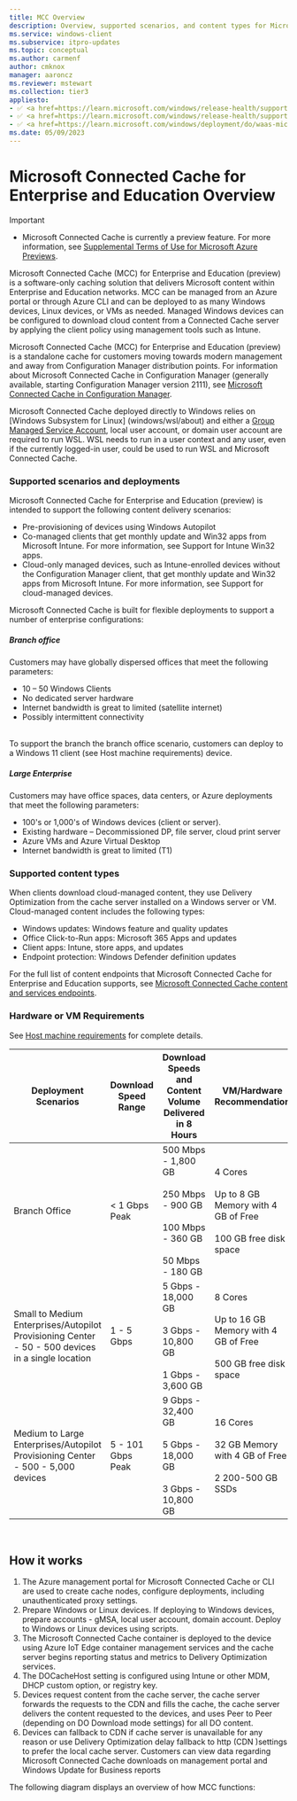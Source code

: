 ```yaml
---
title: MCC Overview
description: Overview, supported scenarios, and content types for Microsoft Connected Cache for Enterprise and Education (MCC).
ms.service: windows-client
ms.subservice: itpro-updates
ms.topic: conceptual
ms.author: carmenf
author: cmknox
manager: aaroncz
ms.reviewer: mstewart
ms.collection: tier3
appliesto: 
- ✅ <a href=https://learn.microsoft.com/windows/release-health/supported-versions-windows-client target=_blank>Windows 11</a>
- ✅ <a href=https://learn.microsoft.com/windows/release-health/supported-versions-windows-client target=_blank>Windows 10</a>
- ✅ <a href=https://learn.microsoft.com/windows/deployment/do/waas-microsoft-connected-cache target=_blank>Microsoft Connected Cache for Enterprise and Education</a>	
ms.date: 05/09/2023
---
```


# Microsoft Connected Cache for Enterprise and Education Overview

> [!IMPORTANT]
> - Microsoft Connected Cache is currently a preview feature. For more information, see [Supplemental Terms of Use for Microsoft Azure Previews](https://azure.microsoft.com/support/legal/preview-supplemental-terms/).

Microsoft Connected Cache (MCC) for Enterprise and Education (preview) is a software-only caching solution that delivers Microsoft content within Enterprise and Education networks. MCC can be managed from an Azure portal or through Azure CLI and can be deployed to as many Windows devices, Linux devices, or VMs as needed. Managed Windows devices can be configured to download cloud content from a Connected Cache server by applying the client policy using management tools such as Intune.<br>

Microsoft Connected Cache (MCC) for Enterprise and Education (preview) is a standalone cache for customers moving towards modern management and away from Configuration Manager distribution points. For information about Microsoft Connected Cache in Configuration Manager (generally available, starting Configuration Manager version 2111), see [Microsoft Connected Cache in Configuration Manager](configmgr/core/plan-design/hierarchy/microsoft-connected-cache).

Microsoft Connected Cache deployed directly to Windows relies on [Windows Subsystem for Linux] (windows/wsl/about) and either a [Group Managed Service Account](windows-server/identity/ad-ds/manage/group-managed-service-accounts/group-managed-service-accounts/getting-started-with-group-managed-service-accounts), local user account, or domain user account are required to run WSL. WSL needs to run in a user context and any user, even if the currently logged-in user, could be used to run WSL and Microsoft Connected Cache.<br>

### Supported scenarios and deployments

Microsoft Connected Cache for Enterprise and Education (preview) is intended to support the following content delivery scenarios:<br>
* Pre-provisioning of devices using Windows Autopilot<br>
* Co-managed clients that get monthly update and Win32 apps from Microsoft Intune. For more information, see Support for Intune Win32 apps.<br>
* Cloud-only managed devices, such as Intune-enrolled devices without the Configuration Manager client, that get monthly update and Win32 apps from Microsoft Intune. For more information, see Support for cloud-managed devices.<br>

Microsoft Connected Cache is built for flexible deployments to support a number of enterprise configurations:

##### Branch office
Customers may have globally dispersed offices that meet the following parameters:
* 10 – 50 Windows Clients
* No dedicated server hardware
* Internet bandwidth is great to limited (satellite internet)
* Possibly intermittent connectivity
<br>
To support the branch the branch office scenario, customers can deploy to a Windows 11 client (see Host machine requirements) device.

##### Large Enterprise
Customers may have office spaces, data centers, or Azure deployments that meet the following parameters:  
* 100's or 1,000's of Windows devices (client or server).
* Existing hardware – Decommissioned DP, file server, cloud print server
* Azure VMs and Azure Virtual Desktop
* Internet bandwidth is great to limited (T1)


### Supported content types
When clients download cloud-managed content, they use Delivery Optimization from the cache server installed on a Windows server or VM. Cloud-managed content includes the following types:
* Windows updates: Windows feature and quality updates
* Office Click-to-Run apps: Microsoft 365 Apps and updates
* Client apps: Intune, store apps, and updates
* Endpoint protection: Windows Defender definition updates

For the full list of content endpoints that Microsoft Connected Cache for Enterprise and Education supports, see [Microsoft Connected Cache content and services endpoints](delivery-optimization-endpoints.md).<br>

### Hardware or VM Requirements
See [Host machine requirements](mcc-ent-prerequisites.md) for complete details.

|Deployment Scenarios| Download Speed Range | Download Speeds and Content Volume Delivered in 8 Hours | VM/Hardware Recommendation |
|---|---|---|---|
|Branch Office|< 1 Gbps Peak| 500 Mbps - 1,800 GB </br></br> 250 Mbps - 900 GB </br></br> 100 Mbps - 360 GB </br></br> 50 Mbps - 180 GB| 4 Cores </br></br> Up to 8 GB Memory with 4 GB of Free </br></br> 100 GB free disk space|
|Small to Medium Enterprises/Autopilot Provisioning Center - 50 - 500 devices in a single location|1 - 5 Gbps| 5 Gbps - 18,000 GB </br></br>3 Gbps - 10,800 GB </br></br>1 Gbps - 3,600 GB| 8 Cores </br></br> Up to 16 GB Memory with 4 GB of Free </br></br> 500 GB free disk space|
|Medium to Large Enterprises/Autopilot Provisioning Center - 500 - 5,000 devices|5 - 101 Gbps Peak|   9 Gbps - 32,400 GB </br></br> 5 Gbps - 18,000 GB </br></br>3 Gbps - 10,800 GB| 16 Cores</br></br> 32 GB Memory with 4 GB of Free </br></br> 2 200-500 GB SSDs|

<br>

## How it works

1. The Azure management portal for Microsoft Connected Cache or CLI are used to create cache nodes, configure deployments, including unauthenticated proxy settings.
1. Prepare Windows or Linux devices. If deploying to Windows devices, prepare accounts - gMSA, local user account, domain account. Deploy to Windows or Linux devices using scripts.
1. The Microsoft Connected Cache container is deployed to the device using Azure IoT Edge container management services and the cache server begins reporting status and metrics to Delivery Optimization services.
1. The DOCacheHost setting is configured using Intune or other MDM, DHCP custom option, or registry key.
1. Devices request content from the cache server, the cache server forwards the requests to the CDN and fills the cache, the cache server delivers the content requested to the devices, and uses Peer to Peer (depending on DO Download mode settings) for all DO content. 
1. Devices can fallback to CDN if cache server is unavailable for any reason or use Delivery Optimization delay fallback to http (CDN )settings to prefer the local cache server.
Customers can view data regarding Microsoft Connected Cache downloads on management portal and Windows Update for Business reports

The following diagram displays an overview of how MCC functions:
 <!--
:::image type="content" source="./images/waas-mcc-diag-overview.png" alt-text="Diagram displaying the components of MCC." lightbox="./images/waas-mcc-diag-overview.png":::
 -->
